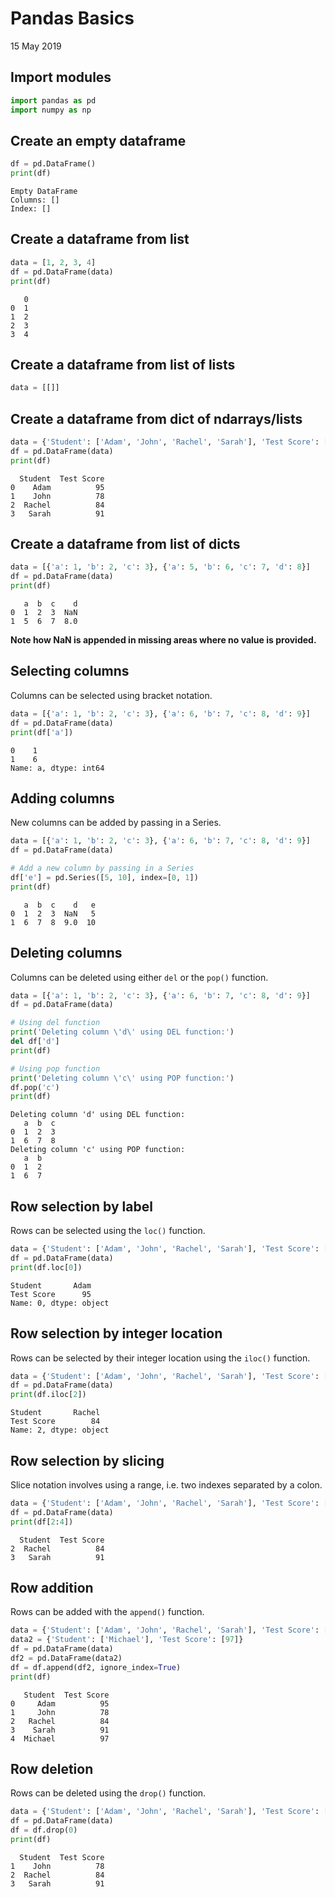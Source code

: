 # Pandas Basics
15 May 2019

## Import modules


```python
import pandas as pd
import numpy as np
```

## Create an empty dataframe


```python
df = pd.DataFrame()
print(df)
```

    Empty DataFrame
    Columns: []
    Index: []


## Create a dataframe from list


```python
data = [1, 2, 3, 4]
df = pd.DataFrame(data)
print(df)
```

       0
    0  1
    1  2
    2  3
    3  4


## Create a dataframe from list of lists


```python
data = [[]]
```

## Create a dataframe from dict of ndarrays/lists


```python
data = {'Student': ['Adam', 'John', 'Rachel', 'Sarah'], 'Test Score': [95, 78, 84, 91]}
df = pd.DataFrame(data)
print(df)
```

      Student  Test Score
    0    Adam          95
    1    John          78
    2  Rachel          84
    3   Sarah          91


## Create a dataframe from list of dicts


```python
data = [{'a': 1, 'b': 2, 'c': 3}, {'a': 5, 'b': 6, 'c': 7, 'd': 8}]
df = pd.DataFrame(data)
print(df)
```

       a  b  c    d
    0  1  2  3  NaN
    1  5  6  7  8.0


**Note how NaN is appended in missing areas where no value is provided.**

## Selecting columns
Columns can be selected using bracket notation.


```python
data = [{'a': 1, 'b': 2, 'c': 3}, {'a': 6, 'b': 7, 'c': 8, 'd': 9}]
df = pd.DataFrame(data)
print(df['a'])
```

    0    1
    1    6
    Name: a, dtype: int64


## Adding columns
New columns can be added by passing in a Series.


```python
data = [{'a': 1, 'b': 2, 'c': 3}, {'a': 6, 'b': 7, 'c': 8, 'd': 9}]
df = pd.DataFrame(data)

# Add a new column by passing in a Series
df['e'] = pd.Series([5, 10], index=[0, 1])
print(df)
```

       a  b  c    d   e
    0  1  2  3  NaN   5
    1  6  7  8  9.0  10


## Deleting columns
Columns can be deleted using either `del` or the `pop()` function.


```python
data = [{'a': 1, 'b': 2, 'c': 3}, {'a': 6, 'b': 7, 'c': 8, 'd': 9}]
df = pd.DataFrame(data)

# Using del function
print('Deleting column \'d\' using DEL function:')
del df['d']
print(df)

# Using pop function
print('Deleting column \'c\' using POP function:')
df.pop('c')
print(df)
```

    Deleting column 'd' using DEL function:
       a  b  c
    0  1  2  3
    1  6  7  8
    Deleting column 'c' using POP function:
       a  b
    0  1  2
    1  6  7


## Row selection by label
Rows can be selected using the `loc()` function.


```python
data = {'Student': ['Adam', 'John', 'Rachel', 'Sarah'], 'Test Score': [95, 78, 84, 91]}
df = pd.DataFrame(data)
print(df.loc[0])
```

    Student       Adam
    Test Score      95
    Name: 0, dtype: object


## Row selection by integer location
Rows can be selected by their integer location using the `iloc()` function.


```python
data = {'Student': ['Adam', 'John', 'Rachel', 'Sarah'], 'Test Score': [95, 78, 84, 91]}
df = pd.DataFrame(data)
print(df.iloc[2])
```

    Student       Rachel
    Test Score        84
    Name: 2, dtype: object


## Row selection by slicing
Slice notation involves using a range, i.e. two indexes separated by a colon.


```python
data = {'Student': ['Adam', 'John', 'Rachel', 'Sarah'], 'Test Score': [95, 78, 84, 91]}
df = pd.DataFrame(data)
print(df[2:4])
```

      Student  Test Score
    2  Rachel          84
    3   Sarah          91


## Row addition
Rows can be added with the `append()` function.


```python
data = {'Student': ['Adam', 'John', 'Rachel', 'Sarah'], 'Test Score': [95, 78, 84, 91]}
data2 = {'Student': ['Michael'], 'Test Score': [97]}
df = pd.DataFrame(data)
df2 = pd.DataFrame(data2)
df = df.append(df2, ignore_index=True)
print(df)
```

       Student  Test Score
    0     Adam          95
    1     John          78
    2   Rachel          84
    3    Sarah          91
    4  Michael          97


## Row deletion
Rows can be deleted using the `drop()` function.


```python
data = {'Student': ['Adam', 'John', 'Rachel', 'Sarah'], 'Test Score': [95, 78, 84, 91]}
df = pd.DataFrame(data)
df = df.drop(0)
print(df)
```

      Student  Test Score
    1    John          78
    2  Rachel          84
    3   Sarah          91

